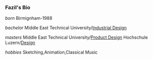 ### Fazil's Bio

_born_
Birmignham-1988

_bachelor_
Middle East Technical University/[Industrial Design](id.metu.edu.tr)

_masters_
Middle East Technical University/[Product Design](id.metu.edu.tr)
Hochschule Luzern/[Design](hslu.ch)

_hobbies_
Sketching,Animation,Classical Music
